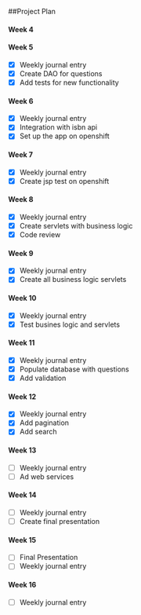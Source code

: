 ##Project Plan

#### Week 4

#### Week 5
- [x] Weekly journal entry
- [x] Create DAO for questions
- [x] Add tests for new functionality
 
#### Week 6
- [x] Weekly journal entry
- [x] Integration with isbn api
- [x] Set up the app on openshift
 
#### Week 7
- [x] Weekly journal entry
- [x] Create jsp test on openshift
 
#### Week 8
- [x] Weekly journal entry
- [x] Create servlets with business logic
- [x] Code review
 
#### Week 9
- [x] Weekly journal entry
- [x] Create all business logic servlets
 
#### Week 10
- [x] Weekly journal entry
- [x] Test busines logic and servlets

#### Week 11
- [x] Weekly journal entry
- [x] Populate database with questions
- [x] Add validation

#### Week 12
- [X] Weekly journal entry
- [X] Add pagination
- [X] Add search

#### Week 13
- [ ] Weekly journal entry
- [ ] Ad web services

#### Week 14
- [ ] Weekly journal entry
- [ ] Create final presentation

#### Week 15
- [ ] Final Presentation
- [ ] Weekly journal entry

#### Week 16
- [ ] Weekly journal entry
